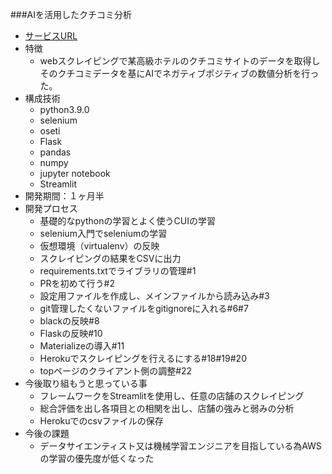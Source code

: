 ###AIを活用したクチコミ分析
- [サービスURL](https://flask-scraping-app.herokuapp.com/)
- 特徴
  - webスクレイピングで某高級ホテルのクチコミサイトのデータを取得しそのクチコミデータを基にAIでネガティブポジティブの数値分析を行った。
- 構成技術
  - python3.9.0
  - selenium
  - oseti
  - Flask
  - pandas
  - numpy
  - jupyter notebook
  - Streamlit
- 開発期間：１ヶ月半
- 開発プロセス
  - 基礎的なpythonの学習とよく使うCUIの学習
  - selenium入門でseleniumの学習
  - 仮想環境（virtualenv）の反映
  - スクレイピングの結果をCSVに出力
  - requirements.txtでライブラリの管理#1
  - PRを初めて行う#2
  - 設定用ファイルを作成し、メインファイルから読み込み#3
  - git管理したくないファイルをgitignoreに入れる#6#7
  - blackの反映#8
  - Flaskの反映#10
  - Materializeの導入#11
  - Herokuでスクレイピングを行えるにする#18#19#20
  - topページのクライアント側の調整#22
- 今後取り組もうと思っている事
  - フレームワークをStreamlitを使用し、任意の店舗のスクレイピング
  - 総合評価を出し各項目との相関を出し、店舗の強みと弱みの分析
  - Herokuでのcsvファイルの保存
- 今後の課題
  - データサイエンティスト又は機械学習エンジニアを目指している為AWSの学習の優先度が低くなった
